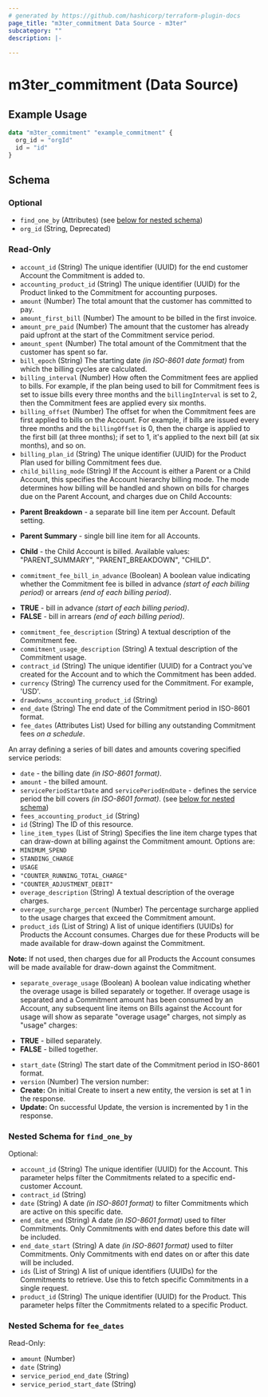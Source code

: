 ```yaml
---
# generated by https://github.com/hashicorp/terraform-plugin-docs
page_title: "m3ter_commitment Data Source - m3ter"
subcategory: ""
description: |-
  
---
```


# m3ter_commitment (Data Source)



## Example Usage

```terraform
data "m3ter_commitment" "example_commitment" {
  org_id = "orgId"
  id = "id"
}
```

<!-- schema generated by tfplugindocs -->
## Schema

### Optional

- `find_one_by` (Attributes) (see [below for nested schema](#nestedatt--find_one_by))
- `org_id` (String, Deprecated)

### Read-Only

- `account_id` (String) The unique identifier (UUID) for the end customer Account the Commitment is added to.
- `accounting_product_id` (String) The unique identifier (UUID) for the Product linked to the Commitment for accounting purposes.
- `amount` (Number) The total amount that the customer has committed to pay.
- `amount_first_bill` (Number) The amount to be billed in the first invoice.
- `amount_pre_paid` (Number) The amount that the customer has already paid upfront at the start of the Commitment service period.
- `amount_spent` (Number) The total amount of the Commitment that the customer has spent so far.
- `bill_epoch` (String) The starting date *(in ISO-8601 date format)* from which the billing cycles are calculated.
- `billing_interval` (Number) How often the Commitment fees are applied to bills. For example, if the plan being used to bill for Commitment fees is set to issue bills every three months and the `billingInterval` is set to 2, then the Commitment fees are applied every six months.
- `billing_offset` (Number) The offset for when the Commitment fees are first applied to bills on the Account. For example, if bills are issued every three months and the `billingOffset` is 0, then the charge is applied to the first bill (at three months); if set to 1, it's applied to the next bill (at six months), and so on.
- `billing_plan_id` (String) The unique identifier (UUID) for the Product Plan used for billing Commitment fees due.
- `child_billing_mode` (String) If the Account is either a Parent or a Child Account, this specifies the Account hierarchy billing mode. The mode determines how billing will be handled and shown on bills for charges due on the Parent Account, and charges due on Child Accounts:

* **Parent Breakdown** - a separate bill line item per Account. Default setting.

* **Parent Summary** - single bill line item for all Accounts.

* **Child** - the Child Account is billed.
Available values: "PARENT_SUMMARY", "PARENT_BREAKDOWN", "CHILD".
- `commitment_fee_bill_in_advance` (Boolean) A boolean value indicating whether the Commitment fee is billed in advance *(start of each billing period)* or arrears *(end of each billing period)*.

* **TRUE** - bill in advance *(start of each billing period)*.
* **FALSE** - bill in arrears *(end of each billing period)*.
- `commitment_fee_description` (String) A textual description of the Commitment fee.
- `commitment_usage_description` (String) A textual description of the Commitment usage.
- `contract_id` (String) The unique identifier (UUID) for a Contract you've created for the Account and to which the Commitment has been added.
- `currency` (String) The currency used for the Commitment. For example, 'USD'.
- `drawdowns_accounting_product_id` (String)
- `end_date` (String) The end date of the Commitment period in ISO-8601 format.
- `fee_dates` (Attributes List) Used for billing any outstanding Commitment fees *on a schedule*.

An array defining a series of bill dates and amounts covering specified service periods:
- `date` - the billing date *(in ISO-8601 format)*.
- `amount` - the billed amount.
- `servicePeriodStartDate` and `servicePeriodEndDate` - defines the service period the bill covers *(in ISO-8601 format)*. (see [below for nested schema](#nestedatt--fee_dates))
- `fees_accounting_product_id` (String)
- `id` (String) The ID of this resource.
- `line_item_types` (List of String) Specifies the line item charge types that can draw-down at billing against the Commitment amount. Options are:
- `MINIMUM_SPEND`
- `STANDING_CHARGE`
- `USAGE`
- `"COUNTER_RUNNING_TOTAL_CHARGE"`
- `"COUNTER_ADJUSTMENT_DEBIT"`
- `overage_description` (String) A textual description of the overage charges.
- `overage_surcharge_percent` (Number) The percentage surcharge applied to the usage charges that exceed the Commitment amount.
- `product_ids` (List of String) A list of unique identifiers (UUIDs) for Products the Account consumes. Charges due for these Products will be made available for draw-down against the Commitment.

**Note:** If not used, then charges due for all Products the Account consumes will be made available for draw-down against the Commitment.
- `separate_overage_usage` (Boolean) A boolean value indicating whether the overage usage is billed separately or together. If overage usage is separated and a Commitment amount has been consumed by an Account, any subsequent line items on Bills against the Account for usage will show as separate "overage usage" charges, not simply as "usage" charges:

* **TRUE** - billed separately.
* **FALSE** - billed together.
- `start_date` (String) The start date of the Commitment period in ISO-8601 format.
- `version` (Number) The version number:
- **Create:** On initial Create to insert a new entity, the version is set at 1 in the response.
- **Update:** On successful Update, the version is incremented by 1 in the response.

<a id="nestedatt--find_one_by"></a>
### Nested Schema for `find_one_by`

Optional:

- `account_id` (String) The unique identifier (UUID) for the Account. This parameter helps filter the Commitments related to a specific end-customer Account.
- `contract_id` (String)
- `date` (String) A date *(in ISO-8601 format)* to filter Commitments which are active on this specific date.
- `end_date_end` (String) A date *(in ISO-8601 format)* used to filter Commitments. Only Commitments with end dates before this date will be included.
- `end_date_start` (String) A date *(in ISO-8601 format)* used to filter Commitments. Only Commitments with end dates on or after this date will be included.
- `ids` (List of String) A list of unique identifiers (UUIDs) for the Commitments to retrieve. Use this to fetch specific Commitments in a single request.
- `product_id` (String) The unique identifier (UUID) for the Product. This parameter helps filter the Commitments related to a specific Product.


<a id="nestedatt--fee_dates"></a>
### Nested Schema for `fee_dates`

Read-Only:

- `amount` (Number)
- `date` (String)
- `service_period_end_date` (String)
- `service_period_start_date` (String)
